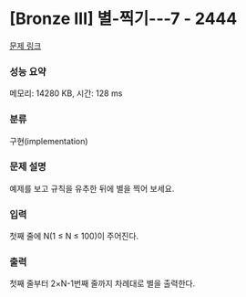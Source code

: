 # [Bronze III] 별-찍기---7 - 2444 

[문제 링크](https://www.acmicpc.net/problem/2444) 

### 성능 요약

메모리: 14280 KB, 시간: 128 ms

### 분류

구현(implementation)

### 문제 설명

예제를 보고 규칙을 유추한 뒤에 별을 찍어 보세요.
### 입력 

 첫째 줄에 N(1 ≤ N ≤ 100)이 주어진다.
### 출력 

 첫째 줄부터 2×N-1번째 줄까지 차례대로 별을 출력한다.


